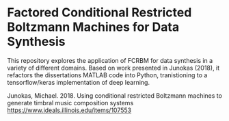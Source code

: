 # Factored Conditional Restricted Boltzmann Machines for Data Synthesis

This repository explores the application of FCRBM for data synthesis in a variety of different domains. Based on work presented in Junokas (2018), it refactors the dissertations MATLAB code into Python, tranistioning to a tensorflow/keras implementation of deep learning.

Junokas, Michael. 2018. Using conditional restricted Boltzmann machines to generate timbral music composition systems
https://www.ideals.illinois.edu/items/107553
